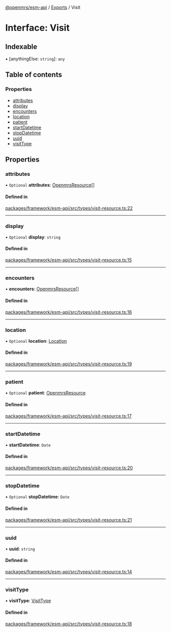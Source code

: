 [@openmrs/esm-api](../API.md) / [Exports](../modules.md) / Visit

# Interface: Visit

## Indexable

▪ [anythingElse: `string`]: `any`

## Table of contents

### Properties

- [attributes](visit.md#attributes)
- [display](visit.md#display)
- [encounters](visit.md#encounters)
- [location](visit.md#location)
- [patient](visit.md#patient)
- [startDatetime](visit.md#startdatetime)
- [stopDatetime](visit.md#stopdatetime)
- [uuid](visit.md#uuid)
- [visitType](visit.md#visittype)

## Properties

### attributes

• `Optional` **attributes**: [OpenmrsResource](openmrsresource.md)[]

#### Defined in

[packages/framework/esm-api/src/types/visit-resource.ts:22](https://github.com/openmrs/openmrs-esm-core/blob/master/packages/framework/esm-api/src/types/visit-resource.ts#L22)

___

### display

• `Optional` **display**: `string`

#### Defined in

[packages/framework/esm-api/src/types/visit-resource.ts:15](https://github.com/openmrs/openmrs-esm-core/blob/master/packages/framework/esm-api/src/types/visit-resource.ts#L15)

___

### encounters

• **encounters**: [OpenmrsResource](openmrsresource.md)[]

#### Defined in

[packages/framework/esm-api/src/types/visit-resource.ts:16](https://github.com/openmrs/openmrs-esm-core/blob/master/packages/framework/esm-api/src/types/visit-resource.ts#L16)

___

### location

• `Optional` **location**: [Location](location.md)

#### Defined in

[packages/framework/esm-api/src/types/visit-resource.ts:19](https://github.com/openmrs/openmrs-esm-core/blob/master/packages/framework/esm-api/src/types/visit-resource.ts#L19)

___

### patient

• `Optional` **patient**: [OpenmrsResource](openmrsresource.md)

#### Defined in

[packages/framework/esm-api/src/types/visit-resource.ts:17](https://github.com/openmrs/openmrs-esm-core/blob/master/packages/framework/esm-api/src/types/visit-resource.ts#L17)

___

### startDatetime

• **startDatetime**: `Date`

#### Defined in

[packages/framework/esm-api/src/types/visit-resource.ts:20](https://github.com/openmrs/openmrs-esm-core/blob/master/packages/framework/esm-api/src/types/visit-resource.ts#L20)

___

### stopDatetime

• `Optional` **stopDatetime**: `Date`

#### Defined in

[packages/framework/esm-api/src/types/visit-resource.ts:21](https://github.com/openmrs/openmrs-esm-core/blob/master/packages/framework/esm-api/src/types/visit-resource.ts#L21)

___

### uuid

• **uuid**: `string`

#### Defined in

[packages/framework/esm-api/src/types/visit-resource.ts:14](https://github.com/openmrs/openmrs-esm-core/blob/master/packages/framework/esm-api/src/types/visit-resource.ts#L14)

___

### visitType

• **visitType**: [VisitType](visittype.md)

#### Defined in

[packages/framework/esm-api/src/types/visit-resource.ts:18](https://github.com/openmrs/openmrs-esm-core/blob/master/packages/framework/esm-api/src/types/visit-resource.ts#L18)
